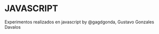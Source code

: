 JAVASCRIPT
==========
Experimentos realizados en javascript
by @gagdgonda, Gustavo Gonzales Davalos


